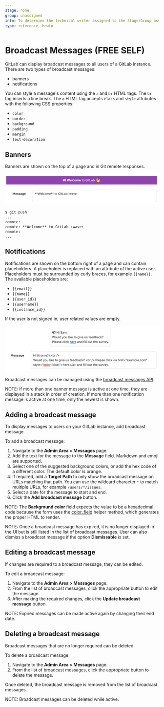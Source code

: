 ```yaml
---
stage: none
group: unassigned
info: To determine the technical writer assigned to the Stage/Group associated with this page, see https://about.gitlab.com/handbook/engineering/ux/technical-writing/#assignments
type: reference, howto
---
```


# Broadcast Messages **(FREE SELF)**

GitLab can display broadcast messages to all users of a GitLab instance. There are two types of broadcast messages:

- banners
- notifications

You can style a message's content using the `a` and `br` HTML tags. The `br` tag inserts a line break. The `a` HTML tag accepts `class` and `style` attributes with the following CSS properties:

- `color`
- `border`
- `background`
- `padding`
- `margin`
- `text-decoration`

## Banners

Banners are shown on the top of a page and in Git remote responses.

![Broadcast Message Banner](img/broadcast_messages_banner_v12_10.png)

```shell
$ git push
...
remote:
remote: **Welcome** to GitLab :wave:
remote:
...
```

## Notifications

Notifications are shown on the bottom right of a page and can contain placeholders. A placeholder is replaced with an attribute of the active user. Placeholders must be surrounded by curly braces, for example `{{name}}`.
The available placeholders are:

- `{{email}}`
- `{{name}}`
- `{{user_id}}`
- `{{username}}`
- `{{instance_id}}`

If the user is not signed in, user related values are empty.

![Broadcast Message Notification](img/broadcast_messages_notification_v12_10.png)

Broadcast messages can be managed using the [broadcast messages API](../../api/broadcast_messages.md).

NOTE:
If more than one banner message is active at one time, they are displayed in a stack in order of creation.
If more than one notification message is active at one time, only the newest is shown.

## Adding a broadcast message

To display messages to users on your GitLab instance, add broadcast message.

To add a broadcast message:

1. Navigate to the **Admin Area > Messages** page.
1. Add the text for the message to the **Message** field. Markdown and emoji are supported.
1. Select one of the suggested background colors, or add the hex code of a different color. The default color is orange.
1. If required, add a **Target Path** to only show the broadcast message on URLs matching that path. You can use the wildcard character `*` to match multiple URLs, for example `/users/*/issues`.
1. Select a date for the message to start and end.
1. Click the **Add broadcast message** button.

NOTE:
The **Background color** field expects the value to be a hexadecimal code because
the form uses the [color_field](https://api.rubyonrails.org/v6.0.3.4/classes/ActionView/Helpers/FormHelper.html#method-i-color_field)
helper method, which generates the proper HTML to render.

NOTE:
Once a broadcast message has expired, it is no longer displayed in the UI but is still listed in the
list of broadcast messages. User can also dismiss a broadcast message if the option **Dismissable** is set.

## Editing a broadcast message

If changes are required to a broadcast message, they can be edited.

To edit a broadcast message:

1. Navigate to the **Admin Area > Messages** page.
1. From the list of broadcast messages, click the appropriate button to edit the message.
1. After making the required changes, click the **Update broadcast message** button.

NOTE:
Expired messages can be made active again by changing their end date.

## Deleting a broadcast message

Broadcast messages that are no longer required can be deleted.

To delete a broadcast message:

1. Navigate to the **Admin Area > Messages** page.
1. From the list of broadcast messages, click the appropriate button to delete the message.

Once deleted, the broadcast message is removed from the list of broadcast messages.

NOTE:
Broadcast messages can be deleted while active.

<!-- ## Troubleshooting

Include any troubleshooting steps that you can foresee. If you know beforehand what issues
one might have when setting this up, or when something is changed, or on upgrading, it's
important to describe those, too. Think of things that may go wrong and include them here.
This is important to minimize requests for support, and to avoid doc comments with
questions that you know someone might ask.

Each scenario can be a third-level heading, e.g. `### Getting error message X`.
If you have none to add when creating a doc, leave this section in place
but commented out to help encourage others to add to it in the future. -->

